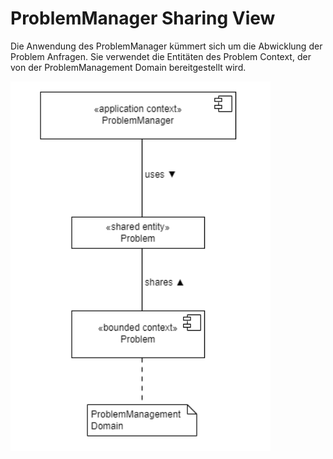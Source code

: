 # ProblemManager Sharing View

Die Anwendung des ProblemManager kümmert sich um die Abwicklung der Problem Anfragen. Sie verwendet die Entitäten des Problem Context, der von der ProblemManagement Domain bereitgestellt wird.

![ProblemManager Sharing View](../figures/ProblemManager1.2.png)
